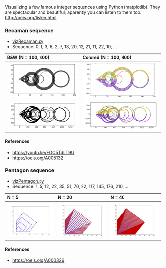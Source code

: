 Visualizing a few famous integer sequences using Python (matplotlib). 
They are spectacular and beautiful; aparently you can listen to them too: http://oeis.org/listen.html 

### Recaman sequence

- [vizRecaman.py](vizRecaman.py)
- Sequence: 0, 1, 3, 6, 2, 7, 13, 20, 12, 21, 11, 22, 10, ...

| B&W (N = 100, 400)  | Colored (N = 100, 400) | 
|:--------------------|:----------------
| ![det-100b](/data/100b.png) |   ![det-100c](/data/100c.png) | 
| ![det-400b](/data/400b.png) |   ![det-400c](/data/400c.png) | 

#### References
- https://youtu.be/FGC5TdIiT9U
- https://oeis.org/A005132



### Pentagon sequence

- [vizPentagon.py](vizPentagon.py)
- Sequence: 1, 5, 12, 22, 35, 51, 70, 92, 117, 145, 176, 210, ...

| N = 5  | N = 20 | N = 40 
|:--------------------|:--------------------|:--------------------
| ![det-5c](/data/5c.png) |   ![det-20c](/data/20c.png) |  ![det-40c](/data/40c.png) | 

#### References
- https://oeis.org/A000326

